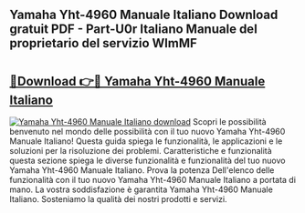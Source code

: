 ## Yamaha Yht-4960 Manuale Italiano Download gratuit PDF - Part-U0r Italiano Manuale del proprietario del servizio WlmMF

# <h2><a href="http://dfg9b3.blite.top/?on=Yamaha+Yht-4960+Manuale+Italiano">🔗Download 👉🔴 Yamaha Yht-4960 Manuale Italiano</a></h2>

[![Yamaha Yht-4960 Manuale Italiano download](https://i.imgur.com/lujVjoI.png)](http://dfg9b3.blite.top/?on=Yamaha+Yht-4960+Manuale+Italiano)
Scopri le possibilità benvenuto nel mondo delle possibilità con il tuo nuovo Yamaha Yht-4960 Manuale Italiano! Questa guida spiega le funzionalità, le applicazioni e le soluzioni per la risoluzione dei problemi. Caratteristiche e funzionalità questa sezione spiega le diverse funzionalità e funzionalità del tuo nuovo Yamaha Yht-4960 Manuale Italiano. Prova la potenza Dell'elenco delle funzionalità con il tuo nuovo Yamaha Yht-4960 Manuale Italiano a portata di mano. La vostra soddisfazione è garantita Yamaha Yht-4960 Manuale Italiano. Sosteniamo la qualità dei nostri prodotti e servizi.
